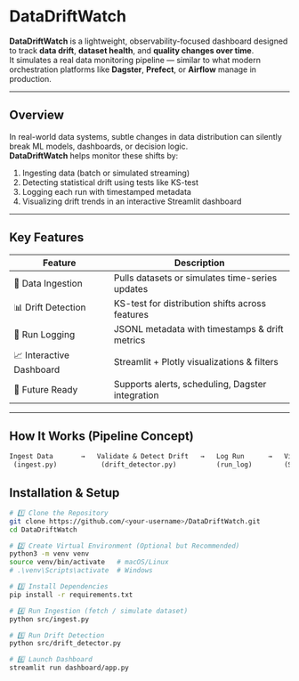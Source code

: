 # DataDriftWatch

**DataDriftWatch** is a lightweight, observability-focused dashboard designed to track **data drift**, **dataset health**, and **quality changes over time**.  
It simulates a real data monitoring pipeline — similar to what modern orchestration platforms like **Dagster**, **Prefect**, or **Airflow** manage in production.

---

## Overview

In real-world data systems, subtle changes in data distribution can silently break ML models, dashboards, or decision logic.  
**DataDriftWatch** helps monitor these shifts by:

1. Ingesting data (batch or simulated streaming)  
2. Detecting statistical drift using tests like KS-test  
3. Logging each run with timestamped metadata  
4. Visualizing drift trends in an interactive Streamlit dashboard

---

## Key Features

| Feature                  | Description                                      |
| ------------------------ | ------------------------------------------------ |
| 📁 Data Ingestion        | Pulls datasets or simulates time-series updates  |
| 📊 Drift Detection       | KS-test for distribution shifts across features  |
| 📜 Run Logging           | JSONL metadata with timestamps & drift metrics   |
| 📈 Interactive Dashboard | Streamlit + Plotly visualizations & filters      |
| 🚨 Future Ready          | Supports alerts, scheduling, Dagster integration |

---

## How It Works (Pipeline Concept)

```txt
Ingest Data       →   Validate & Detect Drift   →   Log Run      →   Visualize in UI
 (ingest.py)           (drift_detector.py)          (run_log)        (Streamlit Dashboard)

```

## Installation & Setup

```bash
# 1️⃣ Clone the Repository
git clone https://github.com/<your-username>/DataDriftWatch.git
cd DataDriftWatch

# 2️⃣ Create Virtual Environment (Optional but Recommended)
python3 -m venv venv
source venv/bin/activate   # macOS/Linux
# .\venv\Scripts\activate  # Windows

# 3️⃣ Install Dependencies
pip install -r requirements.txt

# 4️⃣ Run Ingestion (fetch / simulate dataset)
python src/ingest.py

# 5️⃣ Run Drift Detection
python src/drift_detector.py

# 6️⃣ Launch Dashboard
streamlit run dashboard/app.py
```
